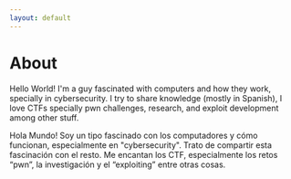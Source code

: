 ```yaml
---
layout: default
---
```

# About
Hello World! I'm a guy fascinated with computers and how they work, specially in cybersecurity. I try to share knowledge (mostly in Spanish), I love CTFs specially pwn challenges, research, and exploit development among other stuff.

Hola Mundo! Soy un tipo fascinado con los computadores y cómo funcionan, especialmente en "cybersecurity". Trato de compartir esta fascinación con el resto. Me encantan los CTF, especialmente los retos “pwn”, la investigación y el “exploiting” entre otras cosas.



